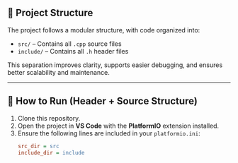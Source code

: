 ## 📁 Project Structure

The project follows a modular structure, with code organized into:

- `src/` – Contains all `.cpp` source files  
- `include/` – Contains all `.h` header files  

This separation improves clarity, supports easier debugging, and ensures better scalability and maintenance.

---

## 🔧 How to Run (Header + Source Structure)

1. Clone this repository.
2. Open the project in **VS Code** with the **PlatformIO** extension installed.
3. Ensure the following lines are included in your `platformio.ini`:
   ```ini
   src_dir = src
   include_dir = include
